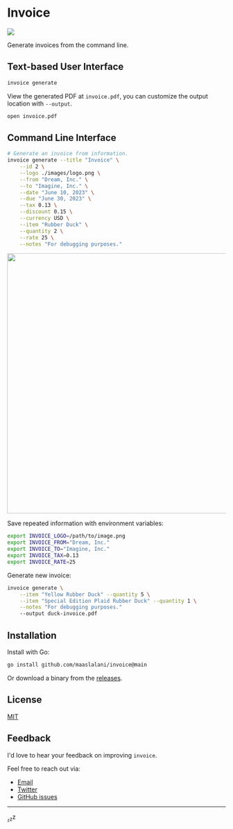 # Invoice

<img src="https://github.com/maaslalani/invoice/assets/42545625/f7dec601-54e5-4058-ad4c-8ef715eedfba" />

Generate invoices from the command line.

## Text-based User Interface

```bash
invoice generate
```

View the generated PDF at `invoice.pdf`, you can customize the output location
with `--output`.

```bash
open invoice.pdf
```

## Command Line Interface

```bash
# Generate an invoice from information.
invoice generate --title "Invoice" \
    --id 2 \
    --logo ./images/logo.png \
    --from "Dream, Inc." \
    --to "Imagine, Inc." \
    --date "June 10, 2023" \
    --due "June 30, 2023" \
    --tax 0.13 \
    --discount 0.15 \
    --currency USD \
    --item "Rubber Duck" \
    --quantity 2 \
    --rate 25 \
    --notes "For debugging purposes."
```

<img src="https://vhs.charm.sh/vhs-66CMd4UQuXkuxX9djHUnGX.gif" width="600" />

Save repeated information with environment variables:

```bash
export INVOICE_LOGO=/path/to/image.png
export INVOICE_FROM="Dream, Inc."
export INVOICE_TO="Imagine, Inc."
export INVOICE_TAX=0.13
export INVOICE_RATE=25
```

Generate new invoice:

```bash
invoice generate \
    --item "Yellow Rubber Duck" --quantity 5 \
    --item "Special Edition Plaid Rubber Duck" --quantity 1 \
    --notes "For debugging purposes."
    --output duck-invoice.pdf
```

## Installation

<!--

Use a package manager:

```bash
# macOS
brew install invoice

# Arch
yay -S invoice

# Nix
nix-env -iA nixpkgs.invoice
```

-->

Install with Go:

```sh
go install github.com/maaslalani/invoice@main
```

Or download a binary from the [releases](https://github.com/maaslalani/invoice/releases).

## License

[MIT](https://github.com/maaslalani/invoice/blob/master/LICENSE)

## Feedback

I'd love to hear your feedback on improving `invoice`.

Feel free to reach out via:
* [Email](mailto:maas@lalani.dev) 
* [Twitter](https://twitter.com/maaslalani)
* [GitHub issues](https://github.com/maaslalani/invoice/issues/new)

---

<sub><sub>z</sub></sub><sub>z</sub>z
